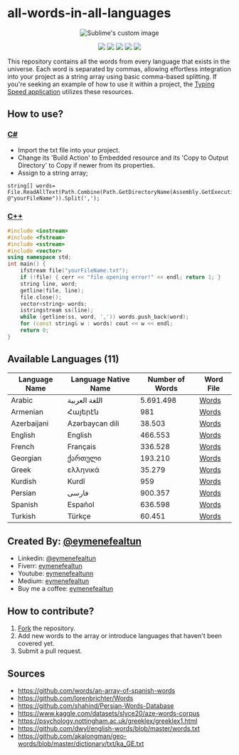 # all-words-in-all-languages

<p align="center">
  <img src="https://github.com/eymenefealtun/all-words-in-all-languages/blob/main/mainBanner.png?raw=true" alt="Sublime's custom image"/>
</p>
<p align="center">
         <a href="#backers" alt="Backers on Open Collective">
        <img src="https://img.shields.io/github/commit-activity/t/eymenefealtun/all-words-in-all-languages?style=plastic" /></a>
        <a href="#backers" alt="Backers on Open Collective">
       <img src="https://img.shields.io/github/repo-size/eymenefealtun/all-words-in-all-languages?style=plastic" /></a>
                <a href="#backers" alt="Backers on Open Collective">
        <img src="https://img.shields.io/github/stars/eymenefealtun/all-words-in-all-languages?style=plastic" /></a>
                <a href="#backers" alt="Backers on Open Collective">
        <img src="https://img.shields.io/github/watchers/eymenefealtun/all-words-in-all-languages?style=plastic" /></a>
                <a href="#backers" alt="Backers on Open Collective">
        <img src="https://img.shields.io/github/forks/eymenefealtun/all-words-in-all-languages?style=plastic" /></a>
</p>

This repository contains all the words from every language that exists in the universe. Each word is separated by commas, allowing effortless integration into your project as a string array using basic comma-based splitting. If you're seeking an example of how to use it within a project, the [Typing Speed application](https://github.com/eymenefealtun/TarotTyping) utilizes these resources.
  ## How to use?
### [C#](https://learn.microsoft.com/en-us/dotnet/csharp/)
  * Import the txt file into your project.
  * Change its 'Build Action' to Embedded resource and its 'Copy to Output Directory' to Copy if newer from its properties.
  * Assign to a string array;
```plaintext
string[] words= File.ReadAllText(Path.Combine(Path.GetDirectoryName(Assembly.GetExecutingAssembly().Location), @"yourFileName")).Split(',');
```

### [C++](https://cplusplus.com/doc/tutorial/)

```cpp
#include <iostream>
#include <fstream>
#include <sstream>
#include <vector>
using namespace std;
int main() {
    ifstream file("yourFileName.txt");
    if (!file) { cerr << "file opening error!" << endl; return 1; }
    string line, word;
    getline(file, line);
    file.close();
    vector<string> words;
    istringstream ss(line);
    while (getline(ss, word, ',')) words.push_back(word);
    for (const string& w : words) cout << w << endl;
    return 0;
}

```
## Available Languages (11)

| Language Name      | Language Native Name | Number of Words         | Word File               |
| ------------------ | -------------------- | ----------------------- | ----------------------- |
| Arabic             | اللغة العربية            |                   5.691.498 |[Words](https://github.com/eymenefealtun/all-words-in-all-languages/blob/main/Arabic/Arabic-5.691.498.txt)  |
| Armenian             |   Հայերէն         |                 981  |[Words](https://github.com/eymenefealtun/all-words-in-all-languages/blob/main/Armenian/Armenian-981.txt)  |
| Azerbaijani        | Azərbaycan dili        |        38.503             |[Words](https://github.com/eymenefealtun/all-words-in-all-languages/blob/main/Azerbaijani/Azerbaijani-38.503.txt)  |
| English            | English              |   466.553              |[Words](https://github.com/eymenefealtun/all-words-in-all-languages/blob/main/English/English-466.553.txt)  |
| French             | Français               |      336.528                 |[Words](https://github.com/eymenefealtun/all-words-in-all-languages/blob/main/French/French-336.528.txt)  |
| Georgian             | ქართული               |      193.210                 |[Words](https://github.com/eymenefealtun/all-words-in-all-languages/blob/main/Georgian/Georgian-193.210.txt)  |
| Greek             | ελληνικά               |      35.279               |[Words](https://github.com/eymenefealtun/all-words-in-all-languages/blob/main/Greek/Greek-35.279.txt)  |
| Kurdish            | Kurdî               |      959                  |[Words](https://github.com/eymenefealtun/all-words-in-all-languages/blob/main/Kurdish/Kurdish-959.txt)  |
| Persian            | فارسی               |      900.357                 |[Words](https://github.com/eymenefealtun/all-words-in-all-languages/blob/main/Persian/Persian-900.357.txt)  |
| Spanish            | Español               |      636.598                 |[Words](https://github.com/eymenefealtun/all-words-in-all-languages/blob/main/Spanish/Spanish-636.598.txt)  |
| Turkish            | Türkçe               |      60.451                   |[Words](https://github.com/eymenefealtun/all-words-in-all-languages/blob/main/Turkish/Turkish-60.451.txt)  |

## Created By: [@eymenefealtun](https://github.com/eymenefealtun)
* Linkedin: [@eymenefealtun](https://www.linkedin.com/in/eymen-efe-altun-a1681821b)
* Fiverr: [eymenefealtun](https://www.fiverr.com/eymenefealtun?public_mode=true)
* Youtube: [eymenefealtunn](https://www.youtube.com/@eymenefealtunn/videos)
* Medium: [eymenefealtun](https://medium.com/@eymenefealtun18) 
* Buy me a coffee: [eymenefealtun](https://www.buymeacoffee.com/altuneymenefe) 

## How to contribute?
 1. [Fork](https://github.com/eymenefealtun/all-words-in-all-languages/fork) the repository.
 2. Add new words to the array or introduce languages that haven't been covered yet.
 3. Submit a pull request.

## Sources
* https://github.com/words/an-array-of-spanish-words
* https://github.com/lorenbrichter/Words
* https://github.com/shahind/Persian-Words-Database
* https://www.kaggle.com/datasets/slyce20/aze-words-corpus
* https://psychology.nottingham.ac.uk/greeklex/greeklex1.html
* https://github.com/dwyl/english-words/blob/master/words.txt
* https://github.com/akalongman/geo-words/blob/master/dictionary/txt/ka_GE.txt

